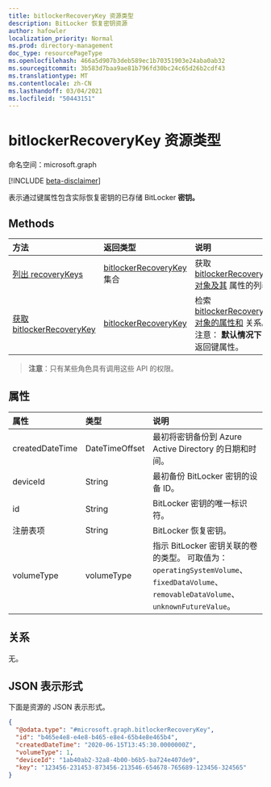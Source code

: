 ```yaml
---
title: bitlockerRecoveryKey 资源类型
description: BitLocker 恢复密钥资源
author: hafowler
localization_priority: Normal
ms.prod: directory-management
doc_type: resourcePageType
ms.openlocfilehash: 466a5d907b3deb589ec1b70351903e24aba0ab32
ms.sourcegitcommit: 3b583d7baa9ae81b796fd30bc24c65d26b2cdf43
ms.translationtype: MT
ms.contentlocale: zh-CN
ms.lasthandoff: 03/04/2021
ms.locfileid: "50443151"
---
```

# <a name="bitlockerrecoverykey-resource-type"></a>bitlockerRecoveryKey 资源类型

命名空间：microsoft.graph

[!INCLUDE [beta-disclaimer](../../includes/beta-disclaimer.md)]

表示通过键属性包含实际恢复密钥的已存储 BitLocker **密钥。**

## <a name="methods"></a>Methods
|方法|返回类型|说明|
|:---|:---|:---|
|[列出 recoveryKeys](../api/bitlocker-list-recoverykeys.md)|[bitlockerRecoveryKey](../resources/bitlockerrecoverykey.md) 集合|获取 [bitlockerRecoveryKey 对象及其](../resources/bitlockerrecoverykey.md) 属性的列表。|
|[获取 bitlockerRecoveryKey](../api/bitlockerrecoverykey-get.md)|[bitlockerRecoveryKey](../resources/bitlockerrecoverykey.md)|检索 [bitlockerRecoveryKey 对象的属性和](../resources/bitlockerrecoverykey.md) 关系。 注意： **默认情况下** 不返回键属性。|

> **注意**：只有某些角色具有调用这些 API 的权限。

## <a name="properties"></a>属性
|属性|类型|说明|
|:---|:---|:---|
|createdDateTime|DateTimeOffset|最初将密钥备份到 Azure Active Directory 的日期和时间。|
|deviceId|String|最初备份 BitLocker 密钥的设备 ID。|
|id|String|BitLocker 密钥的唯一标识符。|
|注册表项|String|BitLocker 恢复密钥。|
|volumeType|volumeType|指示 BitLocker 密钥关联的卷的类型。 可取值为：`operatingSystemVolume`、`fixedDataVolume`、`removableDataVolume`、`unknownFutureValue`。|

## <a name="relationships"></a>关系
无。

## <a name="json-representation"></a>JSON 表示形式
下面是资源的 JSON 表示形式。
<!-- {
  "blockType": "resource",
  "keyProperty": "id",
  "@odata.type": "microsoft.graph.bitlockerRecoveryKey",
  "baseType": "microsoft.graph.entity",
  "openType": false
}
-->
``` json
{
  "@odata.type": "#microsoft.graph.bitlockerRecoveryKey",
  "id": "b465e4e8-e4e8-b465-e8e4-65b4e8e465b4",
  "createdDateTime": "2020-06-15T13:45:30.0000000Z",
  "volumeType": 1,
  "deviceId": "1ab40ab2-32a8-4b00-b6b5-ba724e407de9",
  "key": "123456-231453-873456-213546-654678-765689-123456-324565"
}
```

